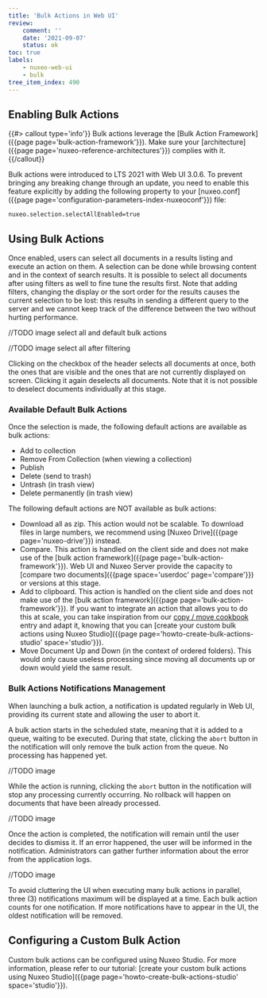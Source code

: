 ```yaml
---
title: 'Bulk Actions in Web UI'
review:
    comment: ''
    date: '2021-09-07'
    status: ok
toc: true
labels:
    - nuxeo-web-ui
    - bulk
tree_item_index: 490
---
```


## Enabling Bulk Actions

{{#> callout type='info'}}
Bulk actions leverage the [Bulk Action Framework]({{page page='bulk-action-framework'}}). Make sure your [architecture]({{page page='nuxeo-reference-architectures'}}) complies with it.
{{/callout}}

Bulk actions were introduced to LTS 2021 with Web UI 3.0.6. To prevent bringing any breaking change through an update, you need to enable this feature explicitly by adding the following property to your [nuxeo.conf]({{page page='configuration-parameters-index-nuxeoconf'}}) file:
```
nuxeo.selection.selectAllEnabled=true
```

## Using Bulk Actions

Once enabled, users can select all documents in a results listing and execute an action on them. A selection can be done while browsing content and in the context of search results. It is possible to select all documents after using filters as well to fine tune the results first. Note that adding filters, changing the display or the sort order for the results causes the current selection to be lost: this results in sending a different query to the server and we cannot keep track of the difference between the two without hurting performance.

//TODO image select all and default bulk actions

//TODO image select all after filtering

Clicking on the checkbox of the header selects all documents at once, both the ones that are visible and the ones that are not currently displayed on screen. Clicking it again deselects all documents. Note that it is not possible to deselect documents individually at this stage.

### Available Default Bulk Actions

Once the selection is made, the following default actions are available as bulk actions:

* Add to collection
* Remove From Collection (when viewing a collection)
* Publish
* Delete (send to trash)
* Untrash (in trash view)
* Delete permanently (in trash view)

The following default actions are NOT available as bulk actions:

* Download all as zip. This action would not be scalable. To download files in large numbers, we recommend using [Nuxeo Drive]({{page page='nuxeo-drive'}}) instead.
* Compare. This action is handled on the client side and does not make use of the [bulk action framework]({{page page='bulk-action-framework'}}). Web UI and Nuxeo Server provide the capacity to [compare two documents]({{page space='userdoc' page='compare'}}) or versions at this stage.
* Add to clipboard. This action is handled on the client side and does not make use of the [bulk action framework]({{page page='bulk-action-framework'}}). If you want to integrate an action that allows you to do this at scale, you can take inspiration from our <a href="https://github.com/nuxeo/nuxeo-studio-community-cookbook/tree/master/modules/nuxeo/copy-move" target="_blank">copy / move cookbook</a> entry and adapt it, knowing that you can [create your custom bulk actions using Nuxeo Studio]({{page page='howto-create-bulk-actions-studio' space='studio'}}).
* Move Document Up and Down (in the context of ordered folders). This would only cause useless processing since moving all documents up or down would yield the same result.

### Bulk Actions Notifications Management

When launching a bulk action, a notification is updated regularly in Web UI, providing its current state and allowing the user to abort it.

A bulk action starts in the scheduled state, meaning that it is added to a queue, waiting to be executed. During that state, clicking the `abort` button in the notification will only remove the bulk action from the queue. No processing has happened yet.

//TODO image

While the action is running, clicking the `abort` button in the notification will stop any processing currently occurring. No rollback will happen on documents that have been already processed.

//TODO image

Once the action is completed, the notification will remain until the user decides to dismiss it. If an error happened, the user will be informed in the notification. Administrators can gather further information about the error from the application logs.

//TODO image

To avoid cluttering the UI when executing many bulk actions in parallel, three (3) notifications maximum will be displayed at a time. Each bulk action counts for one notification. If more notifications have to appear in the UI, the oldest notification will be removed.

## Configuring a Custom Bulk Action

Custom bulk actions can be configured using Nuxeo Studio. For more information, please refer to our tutorial: [create your custom bulk actions using Nuxeo Studio]({{page page='howto-create-bulk-actions-studio' space='studio'}}).
